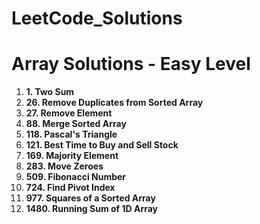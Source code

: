 # LeetCode_Solutions





# Array Solutions - Easy Level
1.   **1. Two Sum**
2.   **26. Remove Duplicates from Sorted Array**
3.   **27. Remove Element**
4.   **88. Merge Sorted Array**
5.   **118. Pascal's Triangle**
6.   **121. Best Time to Buy and Sell Stock**
7.   **169. Majority Element**
8.   **283. Move Zeroes**
9.   **509. Fibonacci Number**
10.  **724. Find Pivot Index**
11.  **977. Squares of a Sorted Array**
12.  **1480. Running Sum of 1D Array**
